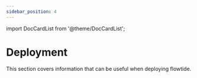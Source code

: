 ```yaml
---
sidebar_position: 4
---
```


import DocCardList from '@theme/DocCardList';



# Deployment

This section covers information that can be useful when deploying flowtide.

<DocCardList />